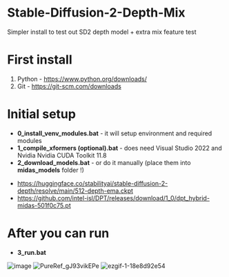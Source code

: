 # Stable-Diffusion-2-Depth-Mix
 Simpler install to test out SD2 depth model + extra mix feature test

# First install
1. Python - https://www.python.org/downloads/
2. Git - https://git-scm.com/downloads

# Initial setup
+ **0_install_venv_modules.bat** - it will setup environment and required modules
+ **1_compile_xformers (optional).bat** - does need Visual Studio 2022 and Nvidia Nvidia CUDA Toolkit 11.8
+ **2_download_models.bat** - or do it manually (place them into **midas_models** folder !)
 - https://huggingface.co/stabilityai/stable-diffusion-2-depth/resolve/main/512-depth-ema.ckpt
 - https://github.com/intel-isl/DPT/releases/download/1_0/dpt_hybrid-midas-501f0c75.pt

# After you can run
+ **3_run.bat**

![image](https://user-images.githubusercontent.com/27487254/206085349-aec3c268-11c9-4df7-b77e-40189ed0fa14.png)
![PureRef_gJ93vikEPe](https://user-images.githubusercontent.com/27487254/206085451-2875e929-a17f-4cc7-92c5-7b1ad141151b.jpg)
![ezgif-1-18e8d92e54](https://user-images.githubusercontent.com/27487254/206085293-33e9c1f2-5641-4a79-bf3e-cf982c53bd08.gif)
